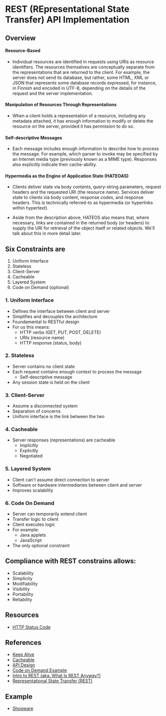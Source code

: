 # REST (<b>REp</b>resentational <b>S</b>tate <b>T</b>ransfer) API Implementation

## Overview

#### Resource-Based
- Individual resources are identified in requests using URIs as resource identifiers. The resources themselves are conceptually separate from the representations that are returned to the client. For example, the server does not send its database, but rather, some HTML, XML or JSON that represents some database records expressed, for instance, in Finnish and encoded in UTF-8, depending on the details of the request and the server implementation.

#### Manipulation of Resources Through Representations
- When a client holds a representation of a resource, including any metadata attached, it has enough information to modify or delete the resource on the server, provided it has permission to do so.

#### Self-descriptive Messages
- Each message includes enough information to describe how to process the message. For example, which parser to invoke may be specified by an Internet media type (previously known as a MIME type). Responses also explicitly indicate their cache-ability.

#### Hypermedia as the Engine of Application State (HATEOAS)
- Clients deliver state via body contents, query-string parameters, request headers and the requested URI (the resource name). Services deliver state to clients via body content, response codes, and response headers. This is technically referred-to as hypermedia (or hyperlinks within hypertext).

- Aside from the description above, HATEOS also means that, where necessary, links are contained in the returned body (or headers) to supply the URI for retrieval of the object itself or related objects. We'll talk about this in more detail later.

## Six Constraints are
1. Uniform Interface
2. Stateless
3. Client-Server
4. Cacheable
5. Layered System
6. Code on Demand (optional)

### 1. Uniform Interface
- Defines the interface between client and server
- Simplifies and decouples the architecture
- Foundamental to RESTful design
- For us this means:
    - HTTP verbs (GET, PUT, POST, DELETE)
    - URIs (resource name)
    - HTTP response (status, body)


### 2. Stateless
- Server contains no client state
- Each request contains enough context to process the message
    - Self-descriptive message
- Any session state is held on the client


### 3. Client-Server
- Assume a disconnected system
- Separation of concerns
- Uniform interface is the link between the two

### 4. Cacheable
- Server responses (representations) are cacheable
    - Implicitly
    - Explicitly
    - Negotiated

### 5. Layered System
- Client can't assume direct connection to server
- Software or hardware intermediaries between client and server
- Improves scalability

### 6. Code On Demand
- Server can temporarily extend client
- Transfer logic to client
- Client executes logic
- For example:
    - Java applets
    - JavaScript
- The only optional constraint

## Compliance with REST constrains allows:
- Scalability
- Simplicity
- Modifiability
- Visibility
- Portability
- Reliability

## Resources
- [HTTP Status Code](https://www.ietf.org/assignments/http-status-codes/http-status-codes.xml)

## References
+ [Keep Alive](https://www.imperva.com/learn/performance/http-keep-alive/)
+ [Cacheable](https://restfulapi.net/caching/)
+ [API Design](https://docs.microsoft.com/en-us/azure/architecture/best-practices/api-design)
+ [Code on Demand Example](https://www.pjohnson.info/2015/03/31/code-on-demand-what-is-it/)
+ [Intro to REST (aka. What Is REST Anyway?)](https://www.youtube.com/watch?v=llpr5924N7E)
+ [Representational State Transfer (REST)](https://www.ics.uci.edu/~fielding/pubs/dissertation/rest_arch_style.htm)

## Example
+ [Shopware](https://developers.shopware.com/developers-guide/rest-api/)